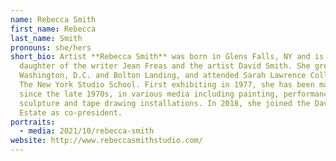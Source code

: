 ```yaml
---
name: Rebecca Smith
first_name: Rebecca
last_name: Smith
pronouns: she/hers
short_bio: Artist **Rebecca Smith** was born in Glens Falls, NY and is the
  daughter of the writer Jean Freas and the artist David Smith. She grew up in
  Washington, D.C. and Bolton Landing, and attended Sarah Lawrence College and
  The New York Studio School. First exhibiting in 1977, she has been making art
  since the late 1970s, in various media including painting, performance,
  sculpture and tape drawing installations. In 2018, she joined the David Smith
  Estate as co-president.
portraits:
  - media: 2021/10/rebecca-smith
website: http://www.rebeccasmithstudio.com/
---
```

